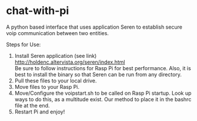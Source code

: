 # chat-with-pi
A python based interface that uses application Seren to establish secure voip communication between two entities.  

Steps for Use:  
1. Install Seren application (see link) http://holdenc.altervista.org/seren/index.html  
   Be sure to follow instructions for Rasp Pi for best performance. Also, it is best to install the binary so that Seren can be 
   run from any directory.  
2. Pull these files to your local drive.  
3. Move files to your Rasp Pi.  
4. Move/Configure the voipstart.sh to be called on Rasp Pi startup. Look up ways to do this, as a multitude exist. Our method to place it in the bashrc file at the end.  
5. Restart Pi and enjoy!
